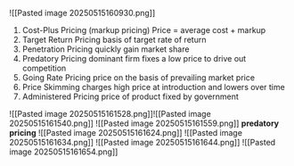 ![[Pasted image 20250515160930.png]]
1. Cost-Plus Pricing (markup pricing)
	Price = average cost + markup
2. Target Return Pricing
	basis of target rate of return
3. Penetration Pricing
	quickly gain market share
4. Predatory Pricing
	dominant firm fixes a low price to drive out competition
5. Going Rate Pricing
	price on the basis of prevailing market price
6. Price Skimming
   charges high price at introduction and lowers over time 
7. Administered Pricing
   price of product fixed by government 

![[Pasted image 20250515161528.png]]![[Pasted image 20250515161540.png]]
![[Pasted image 20250515161559.png]]
**predatory pricing**
![[Pasted image 20250515161624.png]]
![[Pasted image 20250515161634.png]]
![[Pasted image 20250515161644.png]]
![[Pasted image 20250515161654.png]]
